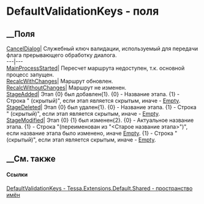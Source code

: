 # DefaultValidationKeys - поля
##  __Поля
[CancelDialog](F_Tessa_Extensions_Default_Shared_DefaultValidationKeys_CancelDialog.htm)|
Служебный ключ валидации, используемый для передачи флага прерывающего
обработку диалога.  
---|---  
[MainProcessStarted](F_Tessa_Extensions_Default_Shared_DefaultValidationKeys_MainProcessStarted.htm)|
Пересчет маршрута недоступен, т.к. основной процесс запущен.  
[RecalcWithChanges](F_Tessa_Extensions_Default_Shared_DefaultValidationKeys_RecalcWithChanges.htm)|
Маршрут обновлен.  
[RecalcWithoutChanges](F_Tessa_Extensions_Default_Shared_DefaultValidationKeys_RecalcWithoutChanges.htm)|
Маршрут не изменен.  
[StageAdded](F_Tessa_Extensions_Default_Shared_DefaultValidationKeys_StageAdded.htm)|
Этап {0} был добавлен{1}.
{0} - Название этапа.
{1} - Строка " (скрытый)", если этап является скрытым, иначе -
[Empty](https://learn.microsoft.com/dotnet/api/system.string.empty).  
[StageDeleted](F_Tessa_Extensions_Default_Shared_DefaultValidationKeys_StageDeleted.htm)|
Этап {0} был удален{1}.
{0} - Название этапа.
{1} - Строка " (скрытый)", если этап является скрытым, иначе -
[Empty](https://learn.microsoft.com/dotnet/api/system.string.empty).  
[StageModified](F_Tessa_Extensions_Default_Shared_DefaultValidationKeys_StageModified.htm)|
Этап {0} {1} был изменен{2}.
{0} - Актуальное название этапа.
{1} - Строка "(переименован из "<Старое название этапа>")", если название
этапа было изменено, иначе
[Empty](https://learn.microsoft.com/dotnet/api/system.string.empty).
{1} - Строка " (скрытый)", если этап является скрытым, иначе -
[Empty](https://learn.microsoft.com/dotnet/api/system.string.empty).  
## __См. также
#### Ссылки
[DefaultValidationKeys -
](T_Tessa_Extensions_Default_Shared_DefaultValidationKeys.htm)
[Tessa.Extensions.Default.Shared - пространство
имён](N_Tessa_Extensions_Default_Shared.htm)
